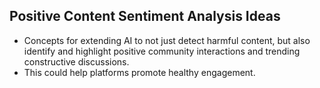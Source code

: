 ## Positive Content Sentiment Analysis Ideas
- Concepts for extending AI to not just detect harmful content, but also identify and highlight positive community interactions and trending constructive discussions.
- This could help platforms promote healthy engagement.
